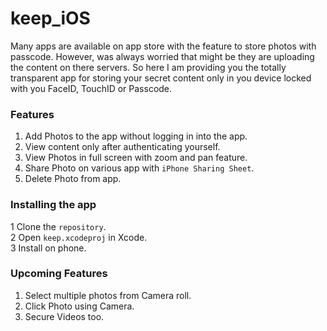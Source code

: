 # keep_iOS
Many apps are available on app store with the feature to store photos with passcode. However, was always worried that might be they are uploading the content on there servers. So here I am providing you the totally transparent app for storing your secret content only in you device locked with you FaceID, TouchID or Passcode. 

### Features
1) Add Photos to the app without logging in into the app.
2) View content only after authenticating yourself.
3) View Photos in full screen with zoom and pan feature.
4) Share Photo on various app with ```iPhone Sharing Sheet```.
5) Delete Photo from app.

### Installing the app
1 Clone the ```repository```. </br>
2 Open ```keep.xcodeproj``` in Xcode.</br>
3 Install on phone.</br>


### Upcoming Features
1) Select multiple photos from Camera roll.
2) Click Photo using Camera.
3) Secure Videos too.


